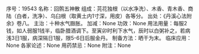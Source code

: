 序号：19543
名称：回鹘五神散
组成：芫花独根（以水净洗）、木香、青木香、商陆（白者，洗净）、乌臼根（取黄土内1寸深，用皮）各等分。
出处：《丹溪心法附余》卷八。
主治：十种水气臌胀。
加减：None
功效：None
用法用量：每服2钱，如人弱服1钱半，临卧腊酒调下。至寅卯时利下水气，辰时以白粥补之，若病浅3日1服，病深隔日1服，限5-6日后服金丹。
制备方法：晒干为末。
临床应用：None
各家论述：None
用药禁忌：None
附注：None
